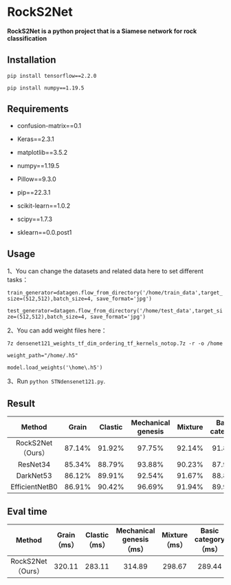 # RockS2Net

**RockS2Net is a python project that is a Siamese network for rock classification**

## Installation

`pip install tensorflow==2.2.0`

`pip install numpy==1.19.5`

## Requirements
- confusion-matrix==0.1

- Keras==2.3.1

- matplotlib==3.5.2

- numpy==1.19.5

- Pillow==9.3.0

- pip==22.3.1

- scikit-learn==1.0.2

- scipy==1.7.3

- sklearn==0.0.post1

## Usage
1、You can change the datasets and related data here to set different tasks：

`train_generator=datagen.flow_from_directory('/home/train_data',target_size=(512,512),batch_size=4, save_format='jpg')`

`test_generator=datagen.flow_from_directory('/home/test_data',target_size=(512,512),batch_size=4, save_format='jpg')`

2、You can add weight files here：

`7z densenet121_weights_tf_dim_ordering_tf_kernels_notop.7z -r -o /home`

`weight_path="/home/.h5"`

`model.load_weights('\home\.h5')`

3、Run `python STNdensenet121.py`.

## Result

| Method |   Grain   | Clastic | Mechanical genesis | Mixture | Basic category |
|:--------------:|:---------:|:-----:|:------------------:|:-----:|:----:|
| RockS2Net（Ours）| 87.14%    | 91.92% |    97.75%   | 92.14% | 91.85% |
| ResNet34 | 85.34%    | 88.79% |    93.88%   | 90.23% | 87.99% |
| DarkNet53 | 86.12%    | 89.91% |    92.54%   | 91.67% | 88.83% |
| EfficientNetB0 | 86.91%    | 90.42% |    96.69%   | 91.94% | 89.96% |

## Eval time

| Method |   Grain（ms）   | Clastic（ms） | Mechanical genesis（ms） | Mixture（ms） | Basic category（ms） |
|:--------------:|:---------:|:-----:|:------------------:|:-----:|:----:|
|RockS2Net（Ours）| 320.11    | 283.11 |    314.89   | 298.67 | 289.44 |

